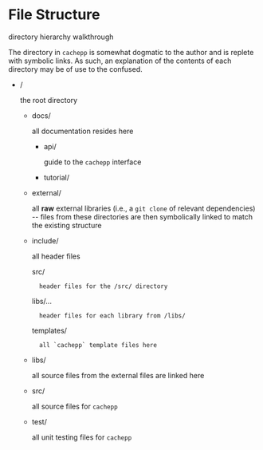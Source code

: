 File Structure
====

directory hierarchy walkthrough

The directory in `cachepp` is somewhat dogmatic to the author and is replete with symbolic links. As such, an explanation of the contents of each directory may be of use 
to the confused.

* /

	the root directory

	* docs/

		all documentation resides here

		* api/

			guide to the `cachepp` interface

		* tutorial/

	* external/

		all **raw** external libraries (i.e., a `git clone` of relevant dependencies) -- files from these directories are then symbolically linked to match the 
		existing structure

	* include/

		all header files

		src/

			header files for the /src/ directory

		libs/...

			header files for each library from /libs/

		templates/

			all `cachepp` template files here

	* libs/

		all source files from the external files are linked here

	
	* src/

		all source files for `cachepp`

	* test/

		all unit testing files for `cachepp`
